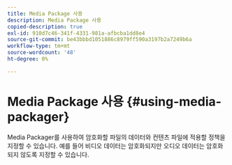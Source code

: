 ```yaml
---
title: Media Package 사용
description: Media Package 사용
copied-description: true
exl-id: 910d7c46-341f-4331-981a-afbcba1dd8e4
source-git-commit: be43bbbd1051886c8979ff590a3197b2a7249b6a
workflow-type: tm+mt
source-wordcount: '48'
ht-degree: 0%

---
```


# Media Package 사용 {#using-media-packager}

Media Packager를 사용하여 암호화할 파일의 데이터와 컨텐츠 파일에 적용할 정책을 지정할 수 있습니다. 예를 들어 비디오 데이터는 암호화되지만 오디오 데이터는 암호화되지 않도록 지정할 수 있습니다.
